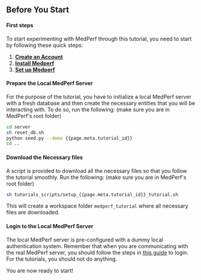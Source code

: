 ## Before You Start

#### First steps

To start experimenting with MedPerf through this tutorial, you need to start by following these quick steps:

  1. **[Create an Account](../signup)**
  2. **[Install Medperf](../installation)**
  3. **[Set up Medperf](../setup)**

#### Prepare the Local MedPerf Server

For the purpose of the tutorial, you have to initialize a local MedPerf server with a fresh database and then create the necessary entities that you will be interacting with. To do so, run the following: (make sure you are in MedPerf's root folder)

```bash
cd server
sh reset_db.sh
python seed.py --demo {{page.meta.tutorial_id}}
cd ..
```

#### Download the Necessary files

A script is provided to download all the necessary files so that you follow the tutorial smoothly. Run the following: (make sure you are in MedPerf's root folder)

```bash
sh tutorials_scripts/setup_{{page.meta.tutorial_id}}_tutorial.sh
```

This will create a workspace folder `medperf_tutorial` where all necessary files are downloaded.

#### Login to the Local MedPerf Server

The local MedPerf server is pre-configured with a dummy local authentication system. Remember that when you are communicating with the real MedPerf server, you should follow the steps in [this guide](../concepts/auth.md#login) to login. For the tutorials, you should not do anything.

You are now ready to start!
